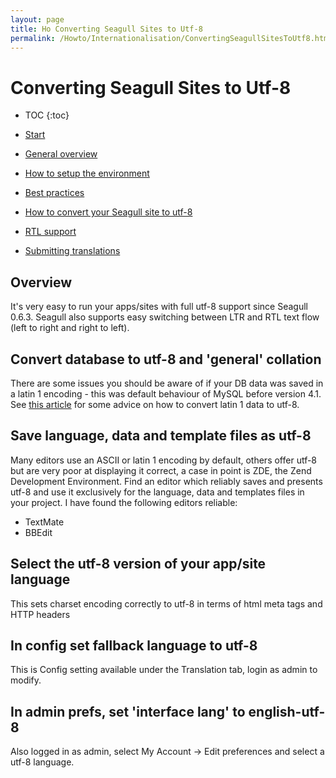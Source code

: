 ```yaml
---
layout: page
title: Ho Converting Seagull Sites to Utf-8
permalink: /Howto/Internationalisation/ConvertingSeagullSitesToUtf8.html
---
```


<!-- Name: Howto/Internationalisation/ConvertingSeagullSitesToUtf8 -->
<!-- Version: 9 -->
<!-- Last-Modified: 2009/03/04 10:53:12 -->
<!-- Author: demian -->
<!-- Status: Updated -->

# Converting Seagull Sites to Utf-8
* TOC
{:toc}

 * [Start][1]
 * [General overview][2]
 * [How to setup the environment][3]
 * [Best practices][4]
 * [How to convert your Seagull site to utf-8][5]
 * [RTL support][6]
 * [Submitting translations][7]

## Overview
It's very easy to run your apps/sites with full utf-8 support since Seagull 0.6.3.  Seagull also supports easy switching between LTR and RTL text flow (left to right and right to left).

## Convert database to utf-8 and 'general' collation
There are some issues you should be aware of if your DB data was saved in a latin 1 encoding - this was default behaviour of MySQL before version 4.1.  See [this article][8] for some advice on how to convert latin 1 data to utf-8.

## Save language, data and template files as utf-8
Many editors use an ASCII or latin 1 encoding by default, others offer utf-8 but are very poor at displaying it correct, a case in point is ZDE, the Zend Development Environment.  Find an editor which reliably saves and presents utf-8 and use it exclusively for the language, data and templates files in your project.  I have found the following editors reliable:
 * TextMate
 * BBEdit

## Select the utf-8 version of your app/site language
This sets charset encoding correctly to utf-8 in terms of html meta tags and HTTP headers

## In config set fallback language to utf-8
This is Config setting available under the Translation tab, login as admin to modify.

## In admin prefs, set 'interface lang' to english-utf-8
Also logged in as admin, select My Account -\> Edit preferences and select a utf-8 language.

[1]:	/Howto/Internationalisation.html
[2]:	/Howto/Internationalisation/General.html
[3]:	/Howto/Internationalisation/TechSetup.html
[4]:	/Howto/Internationalisation/TranslationBestPractices.html
[5]:	/Howto/Internationalisation/ConvertingSeagullSitesToUtf8.html
[6]:	/Howto/Internationalisation/HebrewAndRtlLanguages.html
[7]:	/Howto/Internationalisation/SubmittingTranslations.html
[8]:	http://codex.wordpress.org/Converting_Database_Character_Sets